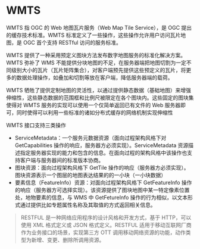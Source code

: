 # WMTS

WMTS 指 OGC 的 Web 地图瓦片服务（Web Map Tile Service），是 OGC 提出的缓存技术标准。WMTS 标准定义了一些操作，这些操作允许用户访问瓦片地图，是 OGC 首个支持 RESTful 访问的服务标准。

WMTS 提供了一种采用预定义图块方法发布数字地图服务的标准化解决方案。WMTS 弥补了 WMS 不能提供分块地图的不足，在服务器端把地图切割为一定不同级别大小的瓦片（瓦片矩阵集合），对客户端预先提供这些预定义的瓦片，将更多的数据处理操作，如叠加和切割等放在客户端，降低服务器端的载荷。

WMTS 牺牲了提供定制地图的灵活性，以通过提供静态数据（基础地图）来增强伸缩性，这些静态数据的范围框和比例尺被限定在各个图块内。这些固定的图块集使得对 WMTS 服务的实现可以使用一个仅简单返回已有文件的 Web 服务器即可，同时使得可以利用一些标准的诸如分布式缓存的网络机制实现伸缩性

WMTS 接口支持三类操作

- ServiceMetadata：一个服务元数据资源（面向过程架构风格下对 GetCapabilities 操作的响应，服务器方必须实现）。ServiceMetadata 资源描述指定服务器实现的能力和包含的信息。在面向过程的架构风格中该操作也支持客户端与服务器间的标准版本协商。
- 图块资源：面向过程架构风格下 GetTile 操作的响应（服务器方必须实现）。图块资源表示一个图层的地图表达结果的的一小块（一小块数据）
- 要素信息（FeatureInfo）资源：对面向过程架构风格下 GetFeatureInfo 操作的响应（服务器方可选择实现）。该资源提供了图块地图中某一特定像素位置处，地物要素的信息，与 WMS 中 GetFetureInfo 操作的行为相似，以文本形式通过提供比如专题属性名称及其取值的方式返回相关信息。

> RESTFUL 是一种网络应用程序的设计风格和开发方式，基于 HTTP，可以使用 XML 格式定义或 JSON 格式定义。RESTFUL 适用于移动互联网厂商作为业务接口的场景，实现第三方 OTT 调用移动网络资源的功能，动作类型为新增、变更、删除所调用资源。

